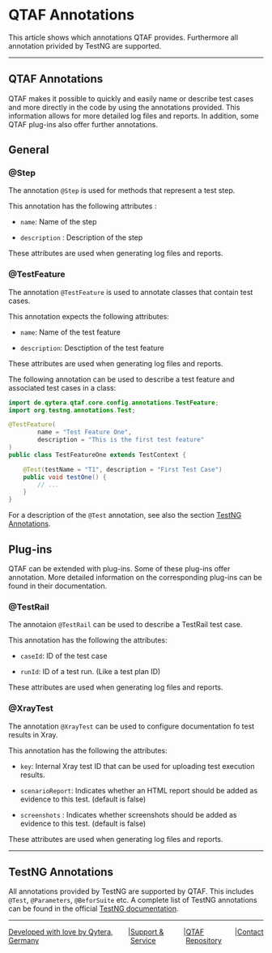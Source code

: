 # QTAF Annotations

This article shows which annotations QTAF provides. Furthermore all annotation privided by TestNG are supported.

---

## QTAF Annotations

QTAF makes it possible to quickly and easily name or describe 
test cases and more directly in the code by using the annotations provided.
This information allows for more detailed log files and reports.
In addition, some QTAF plug-ins also offer further annotations.

## General

### @Step

The annotation `@Step` is used for methods that represent a test step.

This annotation has the following attributes :

* `name`: Name of the step

* `description` : Description of the step

These attributes are used when generating log files and reports.

### @TestFeature

The annotation `@TestFeature` is used to annotate classes that contain test cases.

This annotation expects the following attributes:

* `name`: Name of the test feature

* `description`: Desctiption of the test feature

These attributes are used when generating log files and reports. 

The following annotation can be used to describe a test feature and associated test cases in a class:
```java
import de.qytera.qtaf.core.config.annotations.TestFeature;
import org.testng.annotations.Test;

@TestFeature(
        name = "Test Feature One",
        description = "This is the first test feature"
)
public class TestFeatureOne extends TestContext {

    @Test(testName = "T1", description = "First Test Case")
    public void testOne() {
        // ...
    }
}
```
For a description of the `@Test` annotation, see also the section [TestNG Annotations](#testng-annotations).

## Plug-ins
QTAF can be extended with plug-ins. Some of these plug-ins offer annotation. 
More detailed information on the corresponding plug-ins can be found in their documentation.

### @TestRail
The annotaion `@TestRail` can be used to describe a TestRail test case.

This annotation has the following the attributes:

* `caseId`: ID of the test case

* `runId`: ID of a test run. (Like a test plan ID)

These attributes are used when generating log files and reports.

### @XrayTest
The annotation `@XrayTest` can be used to configure documentation fo test results in Xray.

This annotation has the following the attributes:

* `key`: Internal Xray test ID that can be used for uploading test execution results.

* `scenarioReport`: Indicates whether an HTML report should be added as evidence to this test. (default is false)

* `screenshots` : Indicates whether screenshots should be added as evidence to this test. (default is false)

These attributes are used when generating log files and reports.

---

## TestNG Annotations
All annotations provided by TestNG are supported by QTAF. 
This includes `@Test`, `@Parameters`, `@BeforSuite` etc. A complete list of TestNG 
annotations can be found in the official [TestNG documentation](https://testng.org/doc/documentation-main.html).


<hr>
<div style="display: flex; flex-direction: row; justify-content: space-between">
  <a href="https://www.qytera.de" target="_blank">Developed with love by Qytera, Germany</a>
  <span>|</span>
  <a href="https://www.qytera.de/testautomatisierung-workshop" target="_blank">Support & Service</a>
  <span>|</span>
  <a href="https://github.com/Qytera-Gmbh/QTAF" target="_blank">QTAF Repository</a>
  <span>|</span>
  <a href="https://www.qytera.de/kontakt" target="_blank">Contact</a><br>
</div>
